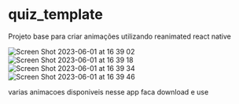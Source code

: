 # quiz_template
Projeto base para criar animações utilizando reanimated react native

![Screen Shot 2023-06-01 at 16 39 02](https://github.com/LuizWolfgang/quiz_template/assets/74063154/7a3d2a1b-9595-442c-96b2-7500c0598eb7)
![Screen Shot 2023-06-01 at 16 39 18](https://github.com/LuizWolfgang/quiz_template/assets/74063154/c903ad39-16a6-4464-83bb-e48fd6abb059)
![Screen Shot 2023-06-01 at 16 39 34](https://github.com/LuizWolfgang/quiz_template/assets/74063154/e72ba0f4-6c54-4fd0-b435-8910ea1b6269)
![Screen Shot 2023-06-01 at 16 39 46](https://github.com/LuizWolfgang/quiz_template/assets/74063154/e0bc6434-0f36-4c8a-853d-5ad53ca08faa)

varias animacoes disponiveis nesse app
faca download e use
